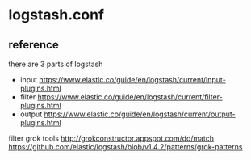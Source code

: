 # logstash.conf
## reference

there are 3 parts of logstash
 - input https://www.elastic.co/guide/en/logstash/current/input-plugins.html
 - filter https://www.elastic.co/guide/en/logstash/current/filter-plugins.html
 - output https://www.elastic.co/guide/en/logstash/current/output-plugins.html
 
 filter grok tools
 http://grokconstructor.appspot.com/do/match
 https://github.com/elastic/logstash/blob/v1.4.2/patterns/grok-patterns
